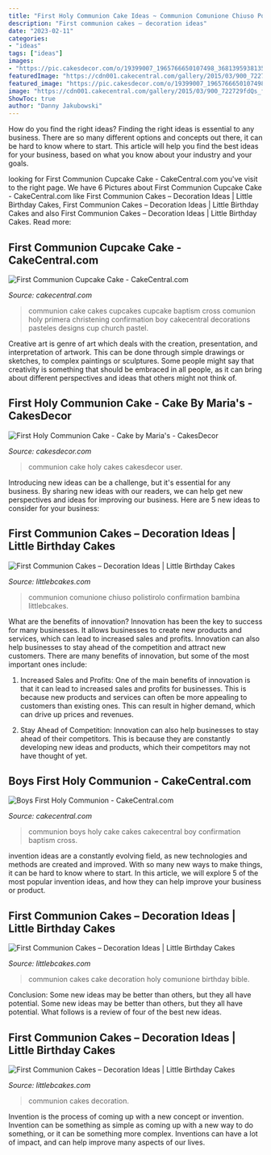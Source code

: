 ```yaml
---
title: "First Holy Communion Cake Ideas ~ Communion Comunione Chiuso Polistirolo Confirmation Bambina Littlebcakes"
description: "First communion cakes – decoration ideas"
date: "2023-02-11"
categories:
- "ideas"
tags: ["ideas"]
images:
- "https://pic.cakesdecor.com/o/19399007_1965766650107498_3681395938135088475_n_ulex3z.jpg"
featuredImage: "https://cdn001.cakecentral.com/gallery/2015/03/900_722729fdQs_first-communion-cupcake-cake.jpg"
featured_image: "https://pic.cakesdecor.com/o/19399007_1965766650107498_3681395938135088475_n_ulex3z.jpg"
image: "https://cdn001.cakecentral.com/gallery/2015/03/900_722729fdQs_first-communion-cupcake-cake.jpg"
ShowToc: true
author: "Danny Jakubowski"
---
```



How do you find the right ideas?
Finding the right ideas is essential to any business. There are so many different options and concepts out there, it can be hard to know where to start. This article will help you find the best ideas for your business, based on what you know about your industry and your goals.

	

		
looking for First Communion Cupcake Cake - CakeCentral.com you've visit to the right page. We have 6 Pictures about First Communion Cupcake Cake - CakeCentral.com like First Communion Cakes – Decoration Ideas | Little Birthday Cakes, First Communion Cakes – Decoration Ideas | Little Birthday Cakes and also First Communion Cakes – Decoration Ideas | Little Birthday Cakes. Read more:
		
    
## First Communion Cupcake Cake - CakeCentral.com

<img loading=lazy src="https://cdn001.cakecentral.com/gallery/2015/03/900_722729fdQs_first-communion-cupcake-cake.jpg" onerror="this.onerror=null;this.src='https://tse2.mm.bing.net/th?id=OIP.H1j2mDUgrKoPlMS346TFOwHaJ4&amp;pid=15.1';" alt="First Communion Cupcake Cake - CakeCentral.com">

_Source: cakecentral.com_

>communion cake cakes cupcakes cupcake baptism cross comunion holy primera christening confirmation boy cakecentral decorations pasteles designs cup church pastel. 

	

Creative art is genre of art which deals with the creation, presentation, and interpretation of artwork. This can be done through simple drawings or sketches, to complex paintings or sculptures. Some people might say that creativity is something that should be embraced in all people, as it can bring about different perspectives and ideas that others might not think of.

    
## First Holy Communion Cake - Cake By Maria&#039;s - CakesDecor

<img loading=lazy src="https://pic.cakesdecor.com/o/19399007_1965766650107498_3681395938135088475_n_ulex3z.jpg" onerror="this.onerror=null;this.src='https://tse4.mm.bing.net/th?id=OIP.mx1SC-5xJIrK935HxYRCPAHaLH&amp;pid=15.1';" alt="First Holy Communion Cake - Cake by Maria&#039;s - CakesDecor">

_Source: cakesdecor.com_

>communion cake holy cakes cakesdecor user. 

	

Introducing new ideas can be a challenge, but it's essential for any business. By sharing new ideas with our readers, we can help get new perspectives and ideas for improving our business. Here are 5 new ideas to consider for your business: 

    
## First Communion Cakes – Decoration Ideas | Little Birthday Cakes

<img loading=lazy src="https://www.littlebcakes.com/wp-content/uploads/2014/02/Communion-Cake.jpg" onerror="this.onerror=null;this.src='https://tse4.mm.bing.net/th?id=OIP.3jJcqkz70ZmJ7LJlApMPqwHaFj&amp;pid=15.1';" alt="First Communion Cakes – Decoration Ideas | Little Birthday Cakes">

_Source: littlebcakes.com_

>communion comunione chiuso polistirolo confirmation bambina littlebcakes. 

	

What are the benefits of innovation?
Innovation has been the key to success for many businesses. It allows businesses to create new products and services, which can lead to increased sales and profits. Innovation can also help businesses to stay ahead of the competition and attract new customers.
There are many benefits of innovation, but some of the most important ones include:

1) Increased Sales and Profits: One of the main benefits of innovation is that it can lead to increased sales and profits for businesses. This is because new products and services can often be more appealing to customers than existing ones. This can result in higher demand, which can drive up prices and revenues.

2) Stay Ahead of Competition: Innovation can also help businesses to stay ahead of their competitors. This is because they are constantly developing new ideas and products, which their competitors may not have thought of yet.

    
## Boys First Holy Communion - CakeCentral.com

<img loading=lazy src="https://cdn001.cakecentral.com/gallery/2015/03/900_840804pbnM_boys-first-holy-communion.jpg" onerror="this.onerror=null;this.src='https://tse2.mm.bing.net/th?id=OIP.hPUZFjjmKJDirsf5WBhT9QHaFj&amp;pid=15.1';" alt="Boys First Holy Communion - CakeCentral.com">

_Source: cakecentral.com_

>communion boys holy cake cakes cakecentral boy confirmation baptism cross. 

	

invention ideas are a constantly evolving field, as new technologies and methods are created and improved. With so many new ways to make things, it can be hard to know where to start. In this article, we will explore 5 of the most popular invention ideas, and how they can help improve your business or product.

    
## First Communion Cakes – Decoration Ideas | Little Birthday Cakes

<img loading=lazy src="http://www.littlebcakes.com/wp-content/uploads/2014/02/Pictures-of-First-Communion-Cakes.jpg" onerror="this.onerror=null;this.src='https://tse2.mm.bing.net/th?id=OIP.zfnm4-BTchu_Sb08NsrPoQHaMF&amp;pid=15.1';" alt="First Communion Cakes – Decoration Ideas | Little Birthday Cakes">

_Source: littlebcakes.com_

>communion cakes cake decoration holy comunione birthday bible. 

	

Conclusion: Some new ideas may be better than others, but they all have potential.
Some new ideas may be better than others, but they all have potential. What follows is a review of four of the best new ideas.

    
## First Communion Cakes – Decoration Ideas | Little Birthday Cakes

<img loading=lazy src="http://www.littlebcakes.com/wp-content/uploads/2014/02/Pictures-of-First-Communion-Cakes-627x1024.jpg" onerror="this.onerror=null;this.src='https://tse2.mm.bing.net/th?id=OIP.iNCejBY0aD6J938eaEJdHAHaMG&amp;pid=15.1';" alt="First Communion Cakes – Decoration Ideas | Little Birthday Cakes">

_Source: littlebcakes.com_

>communion cakes decoration. 

	

Invention is the process of coming up with a new concept or invention. Invention can be something as simple as coming up with a new way to do something, or it can be something more complex. Inventions can have a lot of impact, and can help improve many aspects of our lives.

